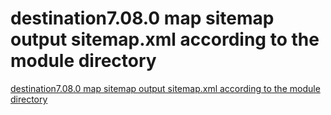 # destination7.08.0 map sitemap output sitemap.xml according to the module directory
[destination7.08.0 map sitemap output sitemap.xml according to the module directory](https://aiwithcloud.com/2022/09/19/destination7-08-0_map_sitemap_output_sitemap-xml_according_to_the_module_directory/)